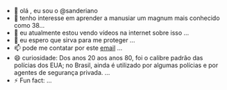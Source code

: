 - 👋 olá , eu sou o @sanderiano
- 👀 tenho interesse em aprender a manusiar um magnum mais conhecido como 38...
- 🌱 eu atualmente estou vendo vídeos na internet sobre isso ...
- 💞️ eu espero que sirva para me proteger ...
- 📫 pode me contatar por este [email](davisander06@gmail.com) ...
- 😄 curiosidade: Dos anos 20 aos anos 80, foi o calibre padrão das polícias dos EUA; no Brasil, ainda é utilizado por algumas polícias e por agentes de segurança privada. ...
- ⚡ Fun fact: ...

<!---
sanderiano/sanderiano is a ✨ special ✨ repository because its `README.md` (this file) appears on your GitHub profile.
You can click the Preview link to take a look at your changes.
--->
